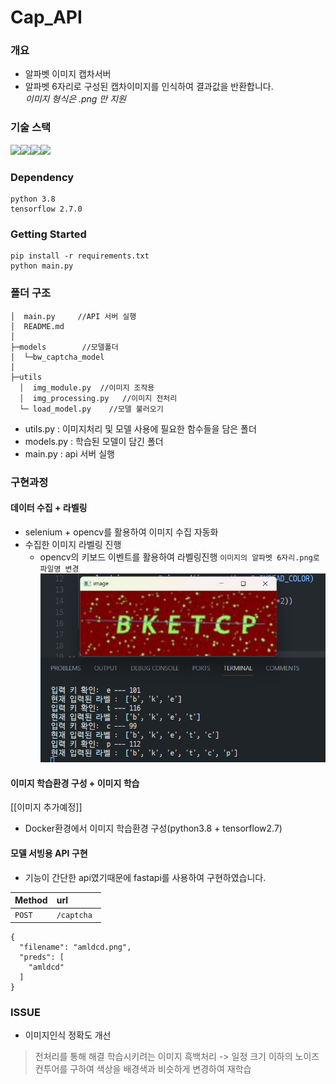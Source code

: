 # Cap_API

### 개요
- 알파벳 이미지 캡차서버  
- 알파벳 6자리로 구성된 캡차이미지를 인식하여 결과값을 반환합니다.
<br>*이미지 형식은 .png 만 지원*

### 기술 스택
<img src="https://img.shields.io/badge/python3.8-3776AB?style=for-the-badge&logo=python&logoColor=white"><img src="https://img.shields.io/badge/tensorflow2.7.0-FF6F00?style=for-the-badge&logo=tensorflow&logoColor=white"><img src="https://img.shields.io/badge/fastapi-009688?style=for-the-badge&logo=fastapi&logoColor=white"><img src="https://img.shields.io/badge/opencv-5C3EE8?style=for-the-badge&logo=opencvn&logoColor=white">


### Dependency
```
python 3.8
tensorflow 2.7.0
```

### Getting Started
```
pip install -r requirements.txt 
python main.py
```

### 폴더 구조
```
│  main.py     //API 서버 실행 
│  README.md
│
├─models        //모델폴더
│  └─bw_captcha_model
│
├─utils
  │  img_module.py  //이미지 조작용 
  │  img_processing.py   //이미지 전처리
  └─ load_model.py    //모델 불러오기
```
- utils.py : 이미지처리 및 모델 사용에 필요한 함수들을 담은 폴더
- models.py : 학습된 모델이 담긴 폴더
- main.py : api 서버 실행

### 구현과정
#### 데이터 수집 + 라벨링
-  selenium + opencv를 활용하여 이미지 수집 자동화
- 수집한 이미지 라벨링 진행 
  - opencv의 키보드 이벤트를 활용하여 라벨링진행 `이미지의 알파벳 6자리.png로 파일명 변경`
![Alt text|300](imgs/image.png)
 
  
#### 이미지 학습환경 구성 + 이미지 학습
[[이미지 추가예정]]
- Docker환경에서 이미지 학습환경 구성(python3.8 + tensorflow2.7)

#### 모델 서빙용 API 구현
- 기능이 간단한 api였기때문에 fastapi를 사용하여 구현하였습니다.

| Method | url | 
| :-------- | :------- |
|`POST`|`/captcha ` | 

```
{
  "filename": "amldcd.png",
  "preds": [
    "amldcd"
  ]
}
```


### ISSUE
- 이미지인식 정확도 개선
>  전처리를 통해 해결 
  학습시키려는 이미지 흑백처리 -> 일정 크기 이하의 노이즈 컨투어를 구하여 색상을 배경색과 비슷하게 변경하여 재학습

